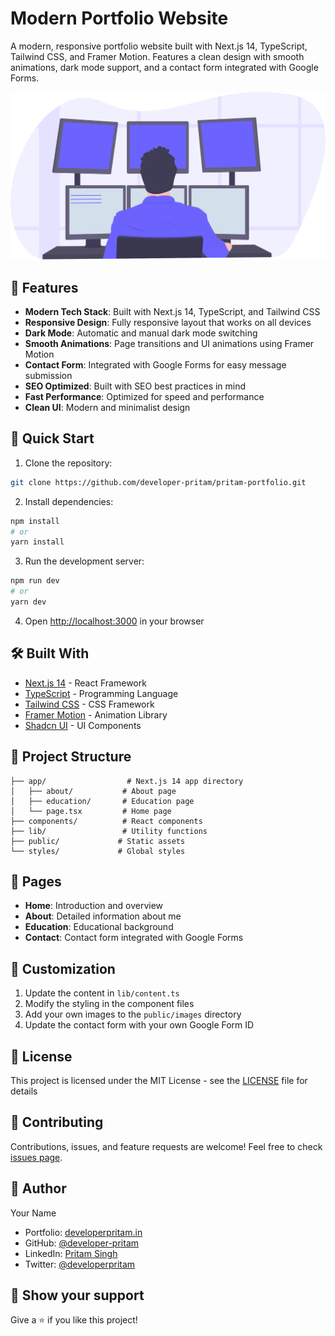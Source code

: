 # Modern Portfolio Website

A modern, responsive portfolio website built with Next.js 14, TypeScript, Tailwind CSS, and Framer Motion. Features a clean design with smooth animations, dark mode support, and a contact form integrated with Google Forms.

![Portfolio Preview](public/images/programmer.svg)

## 🌟 Features

- **Modern Tech Stack**: Built with Next.js 14, TypeScript, and Tailwind CSS
- **Responsive Design**: Fully responsive layout that works on all devices
- **Dark Mode**: Automatic and manual dark mode switching
- **Smooth Animations**: Page transitions and UI animations using Framer Motion
- **Contact Form**: Integrated with Google Forms for easy message submission
- **SEO Optimized**: Built with SEO best practices in mind
- **Fast Performance**: Optimized for speed and performance
- **Clean UI**: Modern and minimalist design

## 🚀 Quick Start

1. Clone the repository:
```bash
git clone https://github.com/developer-pritam/pritam-portfolio.git
```

2. Install dependencies:
```bash
npm install
# or
yarn install
```

3. Run the development server:
```bash
npm run dev
# or
yarn dev
```

4. Open [http://localhost:3000](http://localhost:3000) in your browser

## 🛠️ Built With

- [Next.js 14](https://nextjs.org/) - React Framework
- [TypeScript](https://www.typescriptlang.org/) - Programming Language
- [Tailwind CSS](https://tailwindcss.com/) - CSS Framework
- [Framer Motion](https://www.framer.com/motion/) - Animation Library
- [Shadcn UI](https://ui.shadcn.com/) - UI Components

## 📂 Project Structure

```
├── app/                  # Next.js 14 app directory
│   ├── about/           # About page
│   ├── education/       # Education page
│   └── page.tsx         # Home page
├── components/          # React components
├── lib/                 # Utility functions
├── public/             # Static assets
└── styles/             # Global styles
```

## 📱 Pages

- **Home**: Introduction and overview
- **About**: Detailed information about me
- **Education**: Educational background
- **Contact**: Contact form integrated with Google Forms

## 🎨 Customization

1. Update the content in `lib/content.ts`
2. Modify the styling in the component files
3. Add your own images to the `public/images` directory
4. Update the contact form with your own Google Form ID

## 📄 License

This project is licensed under the MIT License - see the [LICENSE](LICENSE) file for details

## 🤝 Contributing

Contributions, issues, and feature requests are welcome! Feel free to check [issues page](https://github.com/developer-pritam/pritam-portfolio/issues).

## 👤 Author

Your Name
- Portfolio: [developerpritam.in](https://developerpritam.in)
- GitHub: [@developer-pritam](https://github.com/developer-pritam)
- LinkedIn: [Pritam Singh](https://linkedin.com/in/developerpritam)
- Twitter: [@developerpritam](https://twitter.com/developerpritam)


## 💫 Show your support

Give a ⭐️ if you like this project!
